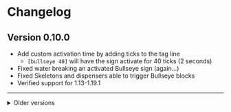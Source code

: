 # Changelog

## Version 0.10.0

- Add custom activation time by adding ticks to the tag line
  - `[bullseye 40]` will have the sign activate for 40 ticks (2 seconds)
- Fixed water breaking an activated Bullseye sign (again...)
- Fixed Skeletons and dispensers able to trigger Bullseye blocks
- Verified support for 1.13-1.19.1

---

<details>
<summary>Older versions</summary>

## Version 0.9.1

- Fix issue where players could turn any amount of redstone torches into signs

## Version 0.9.0

- Support for 1.13 - 1.17
- Completely fix issue with breaking activated redstone torches and having them drop
    - Now it drops the original sign
- Change blockList to allow/deny list

## Version 0.8.1

- Support for 1.12
- Note: 1.13 is working, but glitchy. Not recommend to use for 1.13. It will require more code changes to work properly

## Version 0.8.0

- If you can put a sign on it, it will work (got all blocks working)
- Flowing water can't stop a Bullseye sign!
- Better detection of the block hit by an arrow
- Prevented explosions from dropping the redstone torch and cancel putting the sign back
- Added an allowSkeleton option in the config to allow skeletons to activate Bullseye signs
- Rewrote a lot of code because the old stuff was deprecated
- Improvements and bug fixes
- I did a 0.1.0 increase mainly because of just how much code was rewritten

## Version 0.7.1

- Highly recommended for users of v0.7.0
- Fixed a bug that made all signs created think they were bullseye signs.

## Version 0.7

- Added config.yml
- Whitelist/Blacklist for which blocks to allow as Bullseye blocks.
- Add option for arrows launched from dispensers to activate the Bullseye signs.
    - Default is true and can be changed in the config.yml
- Built with CB1.3.1-R1.0, works with CB1.2.5
- Some code optimization.

## Version 0.6

- Code optimization.
- More work on the previous water bug.
- Built with 1.2.5-R5.0 and working in 1.3.1-R0.1
    - In 1.3.1 when using a fly hack (such as zombe's) arrows don't shoot right.
- Fixed issue where if a player hit a Bullseye sign, only that sign would change, even if there were others on the
  attached block.

## Version 0.5

- Highly recommended for all users
- Fixed an issue where v0.4 would only work with previously made signs, and not new ones.
- Confirmed it working on CraftBukkit 1.2.5-R5.0.

## Version 0.4 (broken)

- Bug fix: when placed near water, could potentially lead to an infinite amount of redstone torches

## Version 0.3

- Note blocks, Crafting tables, and Jukeboxes work like Furnaces and Dispensers.
- Ender portal frames added to "invalid" list.

## Version 0.2

- Added ability for furnaces and dispensers to be Bullseye blocks.

## Version 0.1

- Initial release

- If you place a water bucket directly on a redstone torch when its active, the torch will drop and the sign will still
  change back, allowing for an infinite amount of redstone torches
- If changing the whitelist/blacklist blocks, the first line on an already made Bullseye sign won't change color until
  it is shot.

</details>
